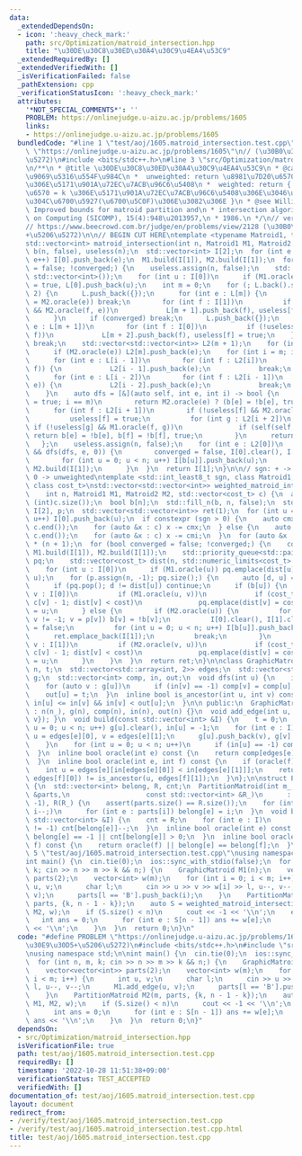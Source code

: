 ```yaml
---
data:
  _extendedDependsOn:
  - icon: ':heavy_check_mark:'
    path: src/Optimization/matroid_intersection.hpp
    title: "\u30DE\u30C8\u30ED\u30A4\u30C9\u4EA4\u53C9"
  _extendedRequiredBy: []
  _extendedVerifiedWith: []
  _isVerificationFailed: false
  _pathExtension: cpp
  _verificationStatusIcon: ':heavy_check_mark:'
  attributes:
    '*NOT_SPECIAL_COMMENTS*': ''
    PROBLEM: https://onlinejudge.u-aizu.ac.jp/problems/1605
    links:
    - https://onlinejudge.u-aizu.ac.jp/problems/1605
  bundledCode: "#line 1 \"test/aoj/1605.matroid_intersection.test.cpp\"\n#define PROBLEM\
    \ \"https://onlinejudge.u-aizu.ac.jp/problems/1605\"\n// (\u30B0\u30E9\u30D5+\u5206\
    \u5272)\n#include <bits/stdc++.h>\n#line 3 \"src/Optimization/matroid_intersection.hpp\"\
    \n/**\n * @title \u30DE\u30C8\u30ED\u30A4\u30C9\u4EA4\u53C9\n * @category \u6700\
    \u9069\u5316\u554F\u984C\n *  unweighted: return \u8981\u7D20\u6570\u6700\u5927\
    \u306E\u5171\u901A\u72EC\u7ACB\u96C6\u5408\n *  weighted: return { \u8981\u7D20\
    \u6570 = k \u306E\u5171\u901A\u72EC\u7ACB\u96C6\u5408\u306E\u3046\u3061\u91CD\u307F\
    \u304C\u6700\u5927(\u6700\u5C0F)\u306E\u3082\u306E }\n * @see William H. Cunningham.\
    \ Improved bounds for matroid partition and\n * intersection algorithms. SIAMJournal\
    \ on Computing (SICOMP), 15(4):948\u2013957,\n * 1986.\n */\n// verify\u7528:\n\
    // https://www.beecrowd.com.br/judge/en/problems/view/2128 (\u30B0\u30E9\u30D5\
    +\u5206\u5272)\n\n// BEGIN CUT HERE\ntemplate <typename Matroid1, typename Matroid2>\n\
    std::vector<int> matroid_intersection(int n, Matroid1 M1, Matroid2 M2) {\n  std::vector<bool>\
    \ b(n, false), useless(n);\n  std::vector<int> I[2];\n  for (int e = 0; e < n;\
    \ e++) I[0].push_back(e);\n  M1.build(I[1]), M2.build(I[1]);\n  for (bool converged\
    \ = false; !converged;) {\n    useless.assign(n, false);\n    std::vector L(1,\
    \ std::vector<int>());\n    for (int u : I[0])\n      if (M1.oracle(u)) useless[u]\
    \ = true, L[0].push_back(u);\n    int m = 0;\n    for (; L.back().size(); m +=\
    \ 2) {\n      L.push_back({});\n      for (int e : L[m]) {\n        if (converged\
    \ = M2.oracle(e)) break;\n        for (int f : I[1])\n          if (!useless[f]\
    \ && M2.oracle(f, e))\n            L[m + 1].push_back(f), useless[f] = true;\n\
    \      }\n      if (converged) break;\n      L.push_back({});\n      for (int\
    \ e : L[m + 1])\n        for (int f : I[0])\n          if (!useless[f] && M1.oracle(e,\
    \ f))\n            L[m + 2].push_back(f), useless[f] = true;\n    }\n    if (!converged)\
    \ break;\n    std::vector<std::vector<int>> L2(m + 1);\n    for (int e : L[m])\n\
    \      if (M2.oracle(e)) L2[m].push_back(e);\n    for (int i = m; i; i -= 2) {\n\
    \      for (int e : L[i - 1])\n        for (int f : L2[i])\n          if (M1.oracle(e,\
    \ f)) {\n            L2[i - 1].push_back(e);\n            break;\n          }\n\
    \      for (int e : L[i - 2])\n        for (int f : L2[i - 1])\n          if (M2.oracle(f,\
    \ e)) {\n            L2[i - 2].push_back(e);\n            break;\n          }\n\
    \    }\n    auto dfs = [&](auto self, int e, int i) -> bool {\n      if (useless[e]\
    \ = true; i == m)\n        return M2.oracle(e) ? (b[e] = !b[e], true) : false;\n\
    \      for (int f : L2[i + 1])\n        if (!useless[f] && M2.oracle(f, e)) {\n\
    \          useless[f] = true;\n          for (int g : L2[i + 2])\n           \
    \ if (!useless[g] && M1.oracle(f, g))\n              if (self(self, g, i + 2))\
    \ return b[e] = !b[e], b[f] = !b[f], true;\n        }\n      return false;\n \
    \   };\n    useless.assign(n, false);\n    for (int e : L2[0])\n      if (M1.oracle(e)\
    \ && dfs(dfs, e, 0)) {\n        converged = false, I[0].clear(), I[1].clear();\n\
    \        for (int u = 0; u < n; u++) I[b[u]].push_back(u);\n        M1.build(I[1]),\
    \ M2.build(I[1]);\n      }\n  }\n  return I[1];\n}\n\n// sgn: + -> max, - -> min,\
    \ 0 -> unweighted\ntemplate <std::int_least8_t sgn, class Matroid1, class Matroid2,\
    \ class cost_t>\nstd::vector<std::vector<int>> weighted_matroid_intersection(\n\
    \    int n, Matroid1 M1, Matroid2 M2, std::vector<cost_t> c) {\n  assert(n ==\
    \ (int)c.size());\n  bool b[n];\n  std::fill_n(b, n, false);\n  std::vector<int>\
    \ I[2], p;\n  std::vector<std::vector<int>> ret(1);\n  for (int u = 0; u < n;\
    \ u++) I[0].push_back(u);\n  if constexpr (sgn > 0) {\n    auto cmx = *std::max_element(c.begin(),\
    \ c.end());\n    for (auto &x : c) x -= cmx;\n  } else {\n    auto cmi = *std::min_element(c.begin(),\
    \ c.end());\n    for (auto &x : c) x -= cmi;\n  }\n  for (auto &x : c) x *= sgn\
    \ * (n + 1);\n  for (bool converged = false; !converged;) {\n    converged = true,\
    \ M1.build(I[1]), M2.build(I[1]);\n    std::priority_queue<std::pair<cost_t, int>>\
    \ pq;\n    std::vector<cost_t> dist(n, std::numeric_limits<cost_t>::lowest());\n\
    \    for (int u : I[0])\n      if (M1.oracle(u)) pq.emplace(dist[u] = c[u] - 1,\
    \ u);\n    for (p.assign(n, -1); pq.size();) {\n      auto [d, u] = pq.top();\n\
    \      if (pq.pop(); d != dist[u]) continue;\n      if (b[u]) {\n        for (int\
    \ v : I[0])\n          if (M1.oracle(u, v))\n            if (cost_t cost = d +\
    \ c[v] - 1; dist[v] < cost)\n              pq.emplace(dist[v] = cost, v), p[v]\
    \ = u;\n      } else {\n        if (M2.oracle(u)) {\n          for (int v = u;\
    \ v != -1; v = p[v]) b[v] = !b[v];\n          I[0].clear(), I[1].clear(), converged\
    \ = false;\n          for (int u = 0; u < n; u++) I[b[u]].push_back(u);\n    \
    \      ret.emplace_back(I[1]);\n          break;\n        }\n        for (int\
    \ v : I[1])\n          if (M2.oracle(v, u))\n            if (cost_t cost = d -\
    \ c[v] - 1; dist[v] < cost)\n              pq.emplace(dist[v] = cost, v), p[v]\
    \ = u;\n      }\n    }\n  }\n  return ret;\n}\n\nclass GraphicMatroid {\n  int\
    \ n, t;\n  std::vector<std::array<int, 2>> edges;\n  std::vector<std::vector<int>>\
    \ g;\n  std::vector<int> comp, in, out;\n  void dfs(int u) {\n    in[u] = t++;\n\
    \    for (auto v : g[u])\n      if (in[v] == -1) comp[v] = comp[u], dfs(v);\n\
    \    out[u] = t;\n  }\n  inline bool is_ancestor(int u, int v) const {\n    return\
    \ in[u] <= in[v] && in[v] < out[u];\n  }\n\n public:\n  GraphicMatroid(int n_)\
    \ : n(n_), g(n), comp(n), in(n), out(n) {}\n  void add_edge(int u, int v) { edges.emplace_back(std::array{u,\
    \ v}); }\n  void build(const std::vector<int> &I) {\n    t = 0;\n    for (int\
    \ u = 0; u < n; u++) g[u].clear(), in[u] = -1;\n    for (int e : I) {\n      int\
    \ u = edges[e][0], v = edges[e][1];\n      g[u].push_back(v), g[v].push_back(u);\n\
    \    }\n    for (int u = 0; u < n; u++)\n      if (in[u] == -1) comp[u] = u, dfs(u);\n\
    \  }\n  inline bool oracle(int e) const {\n    return comp[edges[e][0]] != comp[edges[e][1]];\n\
    \  }\n  inline bool oracle(int e, int f) const {\n    if (oracle(f)) return true;\n\
    \    int u = edges[e][in[edges[e][0]] < in[edges[e][1]]];\n    return is_ancestor(u,\
    \ edges[f][0]) != is_ancestor(u, edges[f][1]);\n  }\n};\n\nstruct PartitionMatroid\
    \ {\n  std::vector<int> belong, R, cnt;\n  PartitionMatroid(int m_, const std::vector<std::vector<int>>\
    \ &parts,\n                   const std::vector<int> &R_)\n      : belong(m_,\
    \ -1), R(R_) {\n    assert(parts.size() == R.size());\n    for (int i = parts.size();\
    \ i--;)\n      for (int e : parts[i]) belong[e] = i;\n  }\n  void build(const\
    \ std::vector<int> &I) {\n    cnt = R;\n    for (int e : I)\n      if (belong[e]\
    \ != -1) cnt[belong[e]]--;\n  }\n  inline bool oracle(int e) const {\n    return\
    \ belong[e] == -1 || cnt[belong[e]] > 0;\n  }\n  inline bool oracle(int e, int\
    \ f) const {\n    return oracle(f) || belong[e] == belong[f];\n  }\n};\n#line\
    \ 5 \"test/aoj/1605.matroid_intersection.test.cpp\"\nusing namespace std;\n\n\
    int main() {\n  cin.tie(0);\n  ios::sync_with_stdio(false);\n  for (int n, m,\
    \ k; cin >> n >> m >> k && n;) {\n    GraphicMatroid M1(n);\n    vector<vector<int>>\
    \ parts(2);\n    vector<int> w(m);\n    for (int i = 0; i < m; i++) {\n      int\
    \ u, v;\n      char l;\n      cin >> u >> v >> w[i] >> l, u--, v--;\n      M1.add_edge(u,\
    \ v);\n      parts[l == 'B'].push_back(i);\n    }\n    PartitionMatroid M2(m,\
    \ parts, {k, n - 1 - k});\n    auto S = weighted_matroid_intersection<-1>(m, M1,\
    \ M2, w);\n    if (S.size() < n)\n      cout << -1 << '\\n';\n    else {\n   \
    \   int ans = 0;\n      for (int e : S[n - 1]) ans += w[e];\n      cout << ans\
    \ << '\\n';\n    }\n  }\n  return 0;\n}\n"
  code: "#define PROBLEM \"https://onlinejudge.u-aizu.ac.jp/problems/1605\"\n// (\u30B0\
    \u30E9\u30D5+\u5206\u5272)\n#include <bits/stdc++.h>\n#include \"src/Optimization/matroid_intersection.hpp\"\
    \nusing namespace std;\n\nint main() {\n  cin.tie(0);\n  ios::sync_with_stdio(false);\n\
    \  for (int n, m, k; cin >> n >> m >> k && n;) {\n    GraphicMatroid M1(n);\n\
    \    vector<vector<int>> parts(2);\n    vector<int> w(m);\n    for (int i = 0;\
    \ i < m; i++) {\n      int u, v;\n      char l;\n      cin >> u >> v >> w[i] >>\
    \ l, u--, v--;\n      M1.add_edge(u, v);\n      parts[l == 'B'].push_back(i);\n\
    \    }\n    PartitionMatroid M2(m, parts, {k, n - 1 - k});\n    auto S = weighted_matroid_intersection<-1>(m,\
    \ M1, M2, w);\n    if (S.size() < n)\n      cout << -1 << '\\n';\n    else {\n\
    \      int ans = 0;\n      for (int e : S[n - 1]) ans += w[e];\n      cout <<\
    \ ans << '\\n';\n    }\n  }\n  return 0;\n}"
  dependsOn:
  - src/Optimization/matroid_intersection.hpp
  isVerificationFile: true
  path: test/aoj/1605.matroid_intersection.test.cpp
  requiredBy: []
  timestamp: '2022-10-28 11:51:38+09:00'
  verificationStatus: TEST_ACCEPTED
  verifiedWith: []
documentation_of: test/aoj/1605.matroid_intersection.test.cpp
layout: document
redirect_from:
- /verify/test/aoj/1605.matroid_intersection.test.cpp
- /verify/test/aoj/1605.matroid_intersection.test.cpp.html
title: test/aoj/1605.matroid_intersection.test.cpp
---
```

